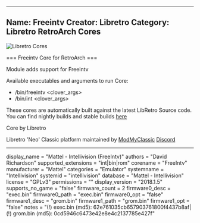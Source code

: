-----------------------
Name: Freeintv
Creator: Libretro
Category: Libretro RetroArch Cores
-----------------------
![Libretro Cores](https://modmyclassic.com/wp-content/uploads/2020/06/LibRetroNeoCoresSmall.png)

=== Freeintv Core for RetroArch ===

Module adds support for Freeintv

Available executables and arguments to run Core:
- /bin/freeintv <rom> <clover_args>
- /bin/int <rom> <clover_args>

These cores are automatically built against the latest LibRetro Source code. You can find nightly builds and stable builds [here](https://modmyclassic.com/hmodcores)

Core by Libretro

Libretro 'Neo' Classic platform maintained by [ModMyClassic](https://modmyclassic.com) [Discord](https://modmyclassic.com/discord)

-----------------------

display_name = "Mattel - Intellivision (FreeIntv)"
authors = "David Richardson"
supported_extensions = "int|bin|rom"
corename = "FreeIntv"
manufacturer = "Mattel"
categories = "Emulator"
systemname = "Intellivision"
systemid = "intellivision"
database = "Mattel - Intellivision"
license = "GPLv3"
permissions = ""
display_version = "2018.1.5"
supports_no_game = "false"
firmware_count = 2
firmware0_desc = "exec.bin"
firmware0_path = "exec.bin"
firmware0_opt = "false"
firmware1_desc = "grom.bin"
firmware1_path = "grom.bin"
firmware1_opt = "false"
notes = "(!) exec.bin (md5): 62e761035cb657903761800f4437b8af|(!) grom.bin (md5): 0cd5946c6473e42e8e4c2137785e427f"

